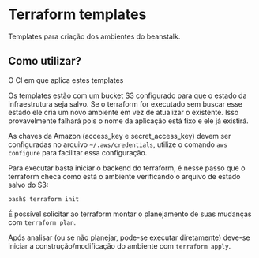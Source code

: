 # Terraform templates

Templates para criação dos ambientes do beanstalk. 

## Como utilizar?

O CI em que aplica estes templates

Os templates estão com um bucket S3 configurado para que o estado da infraestrutura seja salvo. Se o terraform for executado sem buscar esse estado ele cria um novo ambiente em vez de atualizar o existente. Isso provavelmente falhará pois o nome da aplicação está fixo e ele já existirá. 

As chaves da Amazon (access_key e secret_access_key) devem ser configuradas no arquivo `~/.aws/credentials`, utilize o comando `aws configure` para facilitar essa configuração.

Para executar basta iniciar o backend do terraform, é nesse passo que o terraform checa como está o ambiente verificando o arquivo de estado salvo do S3:

```shell
bash$ terraform init
```

É possível solicitar ao terraform montar o planejamento de suas mudanças com `terraform plan`.

Após analisar (ou se não planejar, pode-se executar diretamente) deve-se iniciar a construção/modificação do ambiente com `terraform apply`.